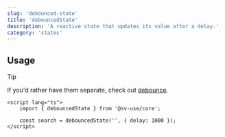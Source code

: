 ```yaml
---
slug: 'debounced-state'
title: 'debouncedState'
description: 'A reactive state that updates its value after a delay.'
category: 'states'
---
```


## Usage

> [!TIP]
> If you'd rather have them separate, check out [debounce](/sv-use/docs/reactivity/debounce).

```svelte
<script lang="ts">
	import { debouncedState } from '@sv-use/core';

	const search = debouncedState('', { delay: 1000 });
</script>
```
